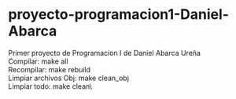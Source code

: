 # proyecto-programacion1-Daniel-Abarca
Primer proyecto de Programacion I de Daniel Abarca Ureña\
Compilar: make all\
Recompilar: make rebuild\
Limpiar archivos Obj: make clean_obj\
Limpiar todo: make clean\
